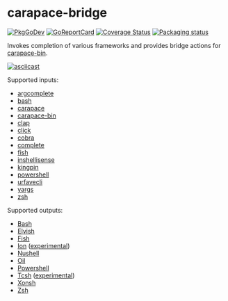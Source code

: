 # carapace-bridge

[![PkgGoDev](https://pkg.go.dev/badge/github.com/rsteube/carapace-bridges)](https://pkg.go.dev/github.com/rsteube/carapace-bridge)
[![GoReportCard](https://goreportcard.com/badge/github.com/rsteube/carapace-bridge)](https://goreportcard.com/report/github.com/rsteube/carapace-bridge)
[![Coverage Status](https://coveralls.io/repos/github/rsteube/carapace-bridge/badge.svg?branch=master)](https://coveralls.io/github/rsteube/carapace-bridge?branch=master)
[![Packaging status](https://repology.org/badge/tiny-repos/carapace-bridge.svg)](https://repology.org/project/carapace-bridge/versions)

Invokes completion of various frameworks and provides bridge actions for [carapace-bin](https://github.com/rsteube/carapace-bin).

[![asciicast](https://asciinema.org/a/574303.svg)](https://asciinema.org/a/574303)

Supported inputs:
- [argcomplete](https://github.com/kislyuk/argcomplete)
- [bash](https://www.gnu.org/software/bash/)
- [carapace](https://github.com/rsteube/carapace)
- [carapace-bin](https://github.com/rsteube/carapace-bin/)
- [clap](https://github.com/clap-rs/clap)
- [click](https://github.com/pallets/click)
- [cobra](https://github.com/spf13/cobra)
- [complete](https://github.com/posener/complete)
- [fish](https://fishshell.com/)
- [inshellisense](https://github.com/microsoft/inshellisense)
- [kingpin](https://github.com/alecthomas/kingpin)
- [powershell](https://microsoft.com/powershell)
- [urfavecli](https://github.com/urfave/cli)
- [yargs](https://github.com/yargs/yargs)
- [zsh](https://www.zsh.org/)

Supported outputs:
- [Bash](https://www.gnu.org/software/bash/)
- [Elvish](https://elv.sh/)
- [Fish](https://fishshell.com/)
- [Ion](https://doc.redox-os.org/ion-manual/) ([experimental](https://github.com/rsteube/carapace/issues/88))
- [Nushell](https://www.nushell.sh/)
- [Oil](http://www.oilshell.org/)
- [Powershell](https://microsoft.com/powershell)
- [Tcsh](https://www.tcsh.org/) ([experimental](https://github.com/rsteube/carapace/issues/331))
- [Xonsh](https://xon.sh/)
- [Zsh](https://www.zsh.org/)
